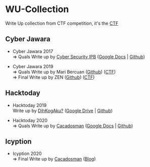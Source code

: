 # WU-Collection
Write Up collection from CTF competition, it's the [CTF](https://github.com/D4v1nc1-C0d3/CTF-Collection/) 

## Cyber Jawara 
* Cyber Jawara 2017 
<br> => Quals Write up by [Cyber Security IPB](https://www.youtube.com/channel/UCH6CPf10u9uQu3w1DRhOliw) ([Google Docs](https://docs.google.com/document/d/1eaYeWbDRu8qS_UBqTRPUldurUeqey9CBusmWcGs7XAI/mobilebasic) | [Github](https://github.com/D4v1nc1-C0d3/WU-Collection/tree/master/Cyber%20Jawara/2017)) 

* Cyber Jawara 2019 
<br> => Quals Write up by Mari Bercuan ([Github](https://github.com/D4v1nc1-C0d3/WU-Collection/tree/master/Cyber%20Jawara/2019)) ([CTF](https://github.com/D4v1nc1-C0d3/CTF-Collection/tree/master/Cyber%20Jawara/2019/Cyber%20Jawara%202019%20Quals.zip))
<br> => Final Write up by ZEN ([Github](https://github.com/D4v1nc1-C0d3/WU-Collection/tree/master/Cyber%20Jawara/2019)) ([CTF](https://github.com/D4v1nc1-C0d3/CTF-Collection/tree/master/Cyber%20Jawara/2019/Cyber%20Jawara%202019%20Final.zip))

## Hacktoday
* Hacktoday 2019
<br> Write up by [DihKogAku?](http://tenesys.blogspot.com/2019/08/writeups-hacktoday-2019.html?m=1) ([Google Drive](https://drive.google.com/file/d/1P2iolk7YrooB22ZzI_Iv47NksljNoUj3/view?usp=drivesdk ) | [Github](https://github.com/D4v1nc1-C0d3/WU-Collection/tree/master/Hacktoday/2019)) 

* Hacktoday 2020 
<br> => Quals Write up by [Cacadosman](https://t.me/cacadosman) ([Google Docs](https://docs.google.com/document/d/1coPhIWAsZYCggXXt6vi96j85ImF6RUiOKfS6wJkly58/edit?usp=drivesdk ) | [Github](https://github.com/D4v1nc1-C0d3/WU-Collection/tree/master/Hacktoday/2020)) 

## Icyption 
* Icyption 2020 
<br> => Final Write up by [Cacadosman](https://abdullahnz.github.io/) ([Blog](https://abdullahnz.github.io/writeup/final/2020/08/06/writeup-final-icyption-2020.html)) 

